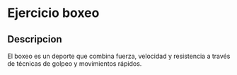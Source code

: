 # Ejercicio boxeo

## Descripcion

El boxeo es un deporte que combina fuerza, velocidad y resistencia a través de técnicas de golpeo y movimientos rápidos.

